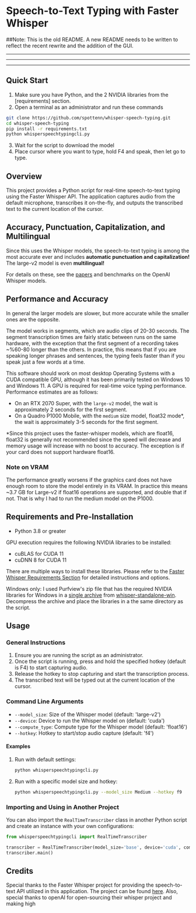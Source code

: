 # Speech-to-Text Typing with Faster Whisper

##Note: This is the old README. A new README needs to be written to reflect the recent rewrite and the addition of the GUI.

---
___
___
## Quick Start
1. Make sure you have Python, and the 2 NVIDIA libraries from the [requirements] section. 
2. Open a terminal as an administrator and run these commands
```bash
git clone https://github.com/spottenn/whisper-speech-typing.git
cd whisper-speech-typing
pip install -r requirements.txt
python whisperspeechtypingcli.py
```
3. Wait for the script to download the model
4. Place cursor where you want to type, hold F4 and speak, then let go to type.

## Overview
This project provides a Python script for real-time speech-to-text typing using the Faster Whisper API. The application captures audio from the default microphone, transcribes it on-the-fly, and outputs the transcribed text to the current location of the cursor.

## Accuracy, Punctuation, Capitalization, and Multilingual
Since this uses the Whisper models, the speech-to-text typing is among the most accurate ever and includes __automatic punctuation and capitalization!__ The large-v2 model is even __multilingual!__  

For details on these, see the [papers](https://cdn.openai.com/papers/whisper.pdf) and benchmarks on the OpenAI Whisper models. 


## Performance and Accuracy
In general the larger models are slower, but more accurate while the smaller ones are the opposite. 

The model works in segments, which are audio clips of 20-30 seconds. The segment transcription times are fairly static between runs on the same hardware, with the exception that the first segment of a recording takes ~%60-80 longer than the others. In practice, this means that if you are speaking longer phrases and sentences, the typing feels faster than if you speak just a few words at a time.

This software should work on most desktop Operating Systems with a CUDA compatible GPU, although it has been primarily tested on Windows 10 and Windows 11. A GPU is required for real-time voice typing performance. Performance estimates are as follows:
- On an RTX 2070 Super, with the `large-v2` model, the wait is approximately 2 seconds for the first segment.
- On a Quadro P1000 Mobile, with the `medium` size model, float32 mode*, the wait is approximately 3-5 seconds for the first segment.

*Since this project uses the faster-whisper models, which are float16, float32 is generally not recommended since the speed will decrease and memory usage will increase with no boost to accuracy. The exception is if your card does not support hardware float16.
### Note on VRAM
The performance greatly worsens if the graphics card does not have enough room to store the model entirely in its VRAM. In practice this means ~3.7 GB for Large-v2 if float16 operations are supported, and double that if not. That is why I had to run the medium model on the P1000. 

## Requirements and Pre-Installation
- Python 3.8 or greater

GPU execution requires the following NVIDIA libraries to be installed:
- cuBLAS for CUDA 11
- cuDNN 8 for CUDA 11

There are multiple ways to install these libraries. Please refer to the [Faster Whisper Requirements Section](https://github.com/guillaumekln/faster-whisper#requirements) for detailed instructions and options. 

Windows only: I used Purfview's zip file that has the required NVIDIA libraries for Windows in a [single archive](https://github.com/Purfview/whisper-standalone-win/releases/tag/libs) from [whisper-standalone-win](https://github.com/Purfview/whisper-standalone-win). Decompress the archive and place the libraries in a the same directory as the script.

## Usage

### General Instructions
1. Ensure you are running the script as an administrator.
2. Once the script is running, press and hold the specified hotkey (default is F4) to start capturing audio.
3. Release the hotkey to stop capturing and start the transcription process.
4. The transcribed text will be typed out at the current location of the cursor.

### Command Line Arguments
- `--model_size`: Size of the Whisper model (default: 'large-v2')
- `--device`: Device to run the Whisper model on (default: 'cuda')
- `--compute_type`: Compute type for the Whisper model (default: 'float16')
- `--hotkey`: Hotkey to start/stop audio capture (default: 'f4')

#### Examples
1. Run with default settings:
   ```bash
   python whisperspeechtypingcli.py
   ```

2. Run with a specific model size and hotkey:
   ```bash
   python whisperspeechtypingcli.py --model_size Medium --hotkey f9
   ```

### Importing and Using in Another Project
You can also import the `RealTimeTranscriber` class in another Python script and create an instance with your own configurations:

```python
from whisperspeechtypingcli import RealTimeTranscriber

transcriber = RealTimeTranscriber(model_size='base', device='cuda', compute_type='float16', hotkey='f9')
transcriber.main()
```

## Credits
Special thanks to the Faster Whisper project for providing the speech-to-text API utilized in this application. The project can be found [here](https://github.com/guillaumekln/faster-whisper).
Also, special thanks to openAI for open-sourcing their whisper project and making high
